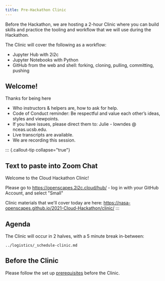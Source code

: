 ```yaml
---
title: Pre-Hackathon Clinic
---
```


Before the Hackathon, we are hosting a 2-hour Clinic where you can build skills and practice the tooling and workflow that we will use during the Hackathon. 

The Clinic will cover the following as a workflow: 

- Jupyter Hub with 2i2c
- Jupyter Notebooks with Python
- GitHub from the web and shell: forking, cloning, pulling, committing, pushing

## Welcome!

Thanks for being here

- Who instructors & helpers are, how to ask for help.
- Code of Conduct reminder: Be respectful and value each other’s ideas, styles and viewpoints.
- If you have issues, please direct them to: Julie - lowndes @ nceas.ucsb.edu.
- Live transcripts are available.
- We are recording this session.

::: {.callout-tip collapse="true"}

## Text to paste into Zoom Chat

Welcome to the Cloud Hackathon Clinic!

Please go to https://openscapes.2i2c.cloud/hub/ - log in with your GitHub Account, and select "Small"

Clinic materials that we'll cover today are here: https://nasa-openscapes.github.io/2021-Cloud-Hackathon/clinic/
:::

## Agenda

The Clinic will occur in 2 halves, with a 5 minute break in-between:

```{.include}
../logistics/_schedule-clinic.md
```

## Before the Clinic

Please follow the set up [prerequisites](https://nasa-openscapes.github.io/2021-Cloud-Hackathon/logistics/prerequisites.html) before the Clinic. 
